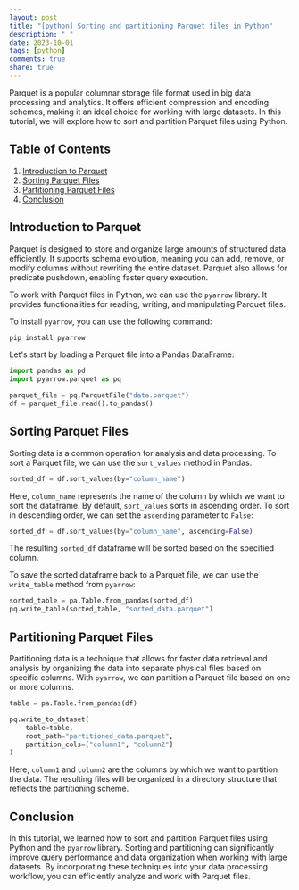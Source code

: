 ```yaml
---
layout: post
title: "[python] Sorting and partitioning Parquet files in Python"
description: " "
date: 2023-10-01
tags: [python]
comments: true
share: true
---
```


Parquet is a popular columnar storage file format used in big data processing and analytics. It offers efficient compression and encoding schemes, making it an ideal choice for working with large datasets. In this tutorial, we will explore how to sort and partition Parquet files using Python.

## Table of Contents
1. [Introduction to Parquet](#introduction-to-parquet)
2. [Sorting Parquet Files](#sorting-parquet-files)
3. [Partitioning Parquet Files](#partitioning-parquet-files)
4. [Conclusion](#conclusion)

## Introduction to Parquet

Parquet is designed to store and organize large amounts of structured data efficiently. It supports schema evolution, meaning you can add, remove, or modify columns without rewriting the entire dataset. Parquet also allows for predicate pushdown, enabling faster query execution.

To work with Parquet files in Python, we can use the `pyarrow` library. It provides functionalities for reading, writing, and manipulating Parquet files.

To install `pyarrow`, you can use the following command:

```python
pip install pyarrow
```

Let's start by loading a Parquet file into a Pandas DataFrame:

```python
import pandas as pd
import pyarrow.parquet as pq

parquet_file = pq.ParquetFile("data.parquet")
df = parquet_file.read().to_pandas()
```

## Sorting Parquet Files

Sorting data is a common operation for analysis and data processing. To sort a Parquet file, we can use the `sort_values` method in Pandas.

```python
sorted_df = df.sort_values(by="column_name")
```

Here, `column_name` represents the name of the column by which we want to sort the dataframe. By default, `sort_values` sorts in ascending order. To sort in descending order, we can set the `ascending` parameter to `False`:

```python
sorted_df = df.sort_values(by="column_name", ascending=False)
```

The resulting `sorted_df` dataframe will be sorted based on the specified column.

To save the sorted dataframe back to a Parquet file, we can use the `write_table` method from `pyarrow`:

```python
sorted_table = pa.Table.from_pandas(sorted_df)
pq.write_table(sorted_table, "sorted_data.parquet")
```

## Partitioning Parquet Files

Partitioning data is a technique that allows for faster data retrieval and analysis by organizing the data into separate physical files based on specific columns. With `pyarrow`, we can partition a Parquet file based on one or more columns.

```python
table = pa.Table.from_pandas(df)

pq.write_to_dataset(
    table=table,
    root_path="partitioned_data.parquet",
    partition_cols=["column1", "column2"]
)
```

Here, `column1` and `column2` are the columns by which we want to partition the data. The resulting files will be organized in a directory structure that reflects the partitioning scheme.

## Conclusion

In this tutorial, we learned how to sort and partition Parquet files using Python and the `pyarrow` library. Sorting and partitioning can significantly improve query performance and data organization when working with large datasets. By incorporating these techniques into your data processing workflow, you can efficiently analyze and work with Parquet files.
